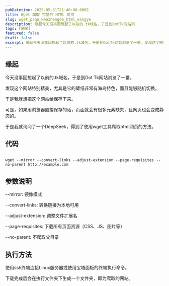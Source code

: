 ```yaml
---
pubDatetime: 2025-05-31T21:40:00.000Z
title: Wget 爬取 完整的 HTML 网页
slug: wget_paqu_wanzhengde_html_wangye
description: 缘起今天没事回想起了以前的.tk域名，于是到DotTk网站浏
tags: [随笔]
featured: false
draft: false
excerpt: 缘起今天没事回想起了以前的.tk域名，于是到DotTk网站浏览了一番。发现这个网站特别精美，尤其是它的壁纸非常有海岛特色，而且能够随机切换。于是我就想把这个网站给保存下来。可是，如果用浏览器直接保存的
---
```


## 缘起
今天没事回想起了以前的.tk域名，于是到Dot Tk网站浏览了一番。

发现这个网站特别精美，尤其是它的壁纸非常有海岛特色，而且能够随机切换。

于是我就想把这个网站给保存下来。

可是，如果用浏览器直接保存的话，页面就会有很多元素缺失，且网页也会变成静态的。

于是我就询问了一个DeepSeek，得到了使用wget工具爬取html网页的方法。

## 代码
```
wget --mirror --convert-links --adjust-extension --page-requisites --no-parent http://example.com
```
## 参数说明
--mirror: 镜像模式
--convert-links: 转换链接为本地可用
--adjust-extension: 调整文件扩展名
--page-requisites: 下载所有页面资源（CSS、JS、图片等）
--no-parent: 不爬取父目录

## 执行方法
使用ssh终端连接Linux服务器或使用宝塔面板的终端执行命令。

下载完成后会在执行文件夹下生成一个文件夹，即为爬取的网站。
